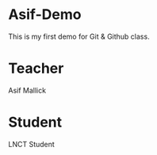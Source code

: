 # Asif-Demo
This is my first demo for Git &amp; Github class.

# Teacher
Asif Mallick

# Student
LNCT Student
